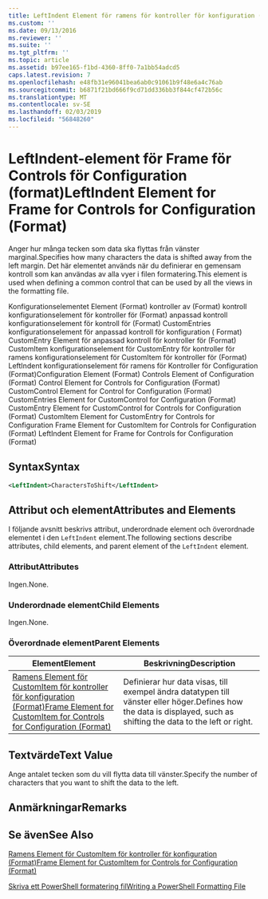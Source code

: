 ```yaml
---
title: LeftIndent Element för ramens för kontroller för konfiguration (Format) | Microsoft Docs
ms.custom: ''
ms.date: 09/13/2016
ms.reviewer: ''
ms.suite: ''
ms.tgt_pltfrm: ''
ms.topic: article
ms.assetid: b97ee165-f1bd-4360-8ff0-7a1bb54adcd5
caps.latest.revision: 7
ms.openlocfilehash: e48fb31e96041bea6ab0c91061b9f48e6a4c76ab
ms.sourcegitcommit: b6871f21bd666f9cd71dd336bb3f844cf472b56c
ms.translationtype: MT
ms.contentlocale: sv-SE
ms.lasthandoff: 02/03/2019
ms.locfileid: "56848260"
---
```

# <a name="leftindent-element-for-frame-for-controls-for-configuration-format"></a><span data-ttu-id="de9c8-102">LeftIndent-element för Frame för Controls för Configuration (format)</span><span class="sxs-lookup"><span data-stu-id="de9c8-102">LeftIndent Element for Frame for Controls for Configuration (Format)</span></span>

<span data-ttu-id="de9c8-103">Anger hur många tecken som data ska flyttas från vänster marginal.</span><span class="sxs-lookup"><span data-stu-id="de9c8-103">Specifies how many characters the data is shifted away from the left margin.</span></span> <span data-ttu-id="de9c8-104">Det här elementet används när du definierar en gemensam kontroll som kan användas av alla vyer i filen formatering.</span><span class="sxs-lookup"><span data-stu-id="de9c8-104">This element is used when defining a common control that can be used by all the views in the formatting file.</span></span>

<span data-ttu-id="de9c8-105">Konfigurationselementet Element (Format) kontroller av (Format) kontroll konfigurationselement för kontroller för (Format) anpassad kontroll konfigurationselement för kontroll för (Format) CustomEntries konfigurationselement för anpassad kontroll för konfiguration ( Format) CustomEntry Element för anpassad kontroll för kontroller för (Format) CustomItem konfigurationselement för CustomEntry för kontroller för ramens konfigurationselement för CustomItem för kontroller för (Format) LeftIndent konfigurationselement för ramens för Kontroller för Configuration (Format)</span><span class="sxs-lookup"><span data-stu-id="de9c8-105">Configuration Element (Format) Controls Element of Configuration (Format) Control Element for Controls for Configuration (Format) CustomControl Element for Control for Configuration (Format) CustomEntries Element for CustomControl for Configuration (Format) CustomEntry Element for CustomControl for Controls for Configuration (Format) CustomItem Element for CustomEntry for Controls for Configuration Frame Element for CustomItem for Controls for Configuration (Format) LeftIndent Element for Frame for Controls for Configuration (Format)</span></span>

## <a name="syntax"></a><span data-ttu-id="de9c8-106">Syntax</span><span class="sxs-lookup"><span data-stu-id="de9c8-106">Syntax</span></span>

```xml
<LeftIndent>CharactersToShift</LeftIndent>
```

## <a name="attributes-and-elements"></a><span data-ttu-id="de9c8-107">Attribut och element</span><span class="sxs-lookup"><span data-stu-id="de9c8-107">Attributes and Elements</span></span>

<span data-ttu-id="de9c8-108">I följande avsnitt beskrivs attribut, underordnade element och överordnade elementet i den `LeftIndent` element.</span><span class="sxs-lookup"><span data-stu-id="de9c8-108">The following sections describe attributes, child elements, and parent element of the `LeftIndent` element.</span></span>

### <a name="attributes"></a><span data-ttu-id="de9c8-109">Attribut</span><span class="sxs-lookup"><span data-stu-id="de9c8-109">Attributes</span></span>

<span data-ttu-id="de9c8-110">Ingen.</span><span class="sxs-lookup"><span data-stu-id="de9c8-110">None.</span></span>

### <a name="child-elements"></a><span data-ttu-id="de9c8-111">Underordnade element</span><span class="sxs-lookup"><span data-stu-id="de9c8-111">Child Elements</span></span>

<span data-ttu-id="de9c8-112">Ingen.</span><span class="sxs-lookup"><span data-stu-id="de9c8-112">None.</span></span>

### <a name="parent-elements"></a><span data-ttu-id="de9c8-113">Överordnade element</span><span class="sxs-lookup"><span data-stu-id="de9c8-113">Parent Elements</span></span>

|<span data-ttu-id="de9c8-114">Element</span><span class="sxs-lookup"><span data-stu-id="de9c8-114">Element</span></span>|<span data-ttu-id="de9c8-115">Beskrivning</span><span class="sxs-lookup"><span data-stu-id="de9c8-115">Description</span></span>|
|-------------|-----------------|
|[<span data-ttu-id="de9c8-116">Ramens Element för CustomItem för kontroller för konfiguration (Format)</span><span class="sxs-lookup"><span data-stu-id="de9c8-116">Frame Element for CustomItem for Controls for Configuration (Format)</span></span>](./frame-element-for-customitem-for-controls-for-configuration-format.md)|<span data-ttu-id="de9c8-117">Definierar hur data visas, till exempel ändra datatypen till vänster eller höger.</span><span class="sxs-lookup"><span data-stu-id="de9c8-117">Defines how the data is displayed, such as shifting the data to the left or right.</span></span>|

## <a name="text-value"></a><span data-ttu-id="de9c8-118">Textvärde</span><span class="sxs-lookup"><span data-stu-id="de9c8-118">Text Value</span></span>

<span data-ttu-id="de9c8-119">Ange antalet tecken som du vill flytta data till vänster.</span><span class="sxs-lookup"><span data-stu-id="de9c8-119">Specify the number of characters that you want to shift the data to the left.</span></span>

## <a name="remarks"></a><span data-ttu-id="de9c8-120">Anmärkningar</span><span class="sxs-lookup"><span data-stu-id="de9c8-120">Remarks</span></span>

## <a name="see-also"></a><span data-ttu-id="de9c8-121">Se även</span><span class="sxs-lookup"><span data-stu-id="de9c8-121">See Also</span></span>

[<span data-ttu-id="de9c8-122">Ramens Element för CustomItem för kontroller för konfiguration (Format)</span><span class="sxs-lookup"><span data-stu-id="de9c8-122">Frame Element for CustomItem for Controls for Configuration (Format)</span></span>](./frame-element-for-customitem-for-controls-for-configuration-format.md)

[<span data-ttu-id="de9c8-123">Skriva ett PowerShell formatering fil</span><span class="sxs-lookup"><span data-stu-id="de9c8-123">Writing a PowerShell Formatting File</span></span>](./writing-a-powershell-formatting-file.md)
